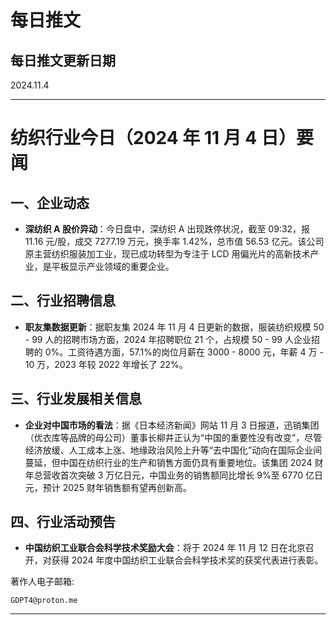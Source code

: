 # 每日推文

## 每日推文更新日期

2024.11.4

----------------------

# 纺织行业今日（2024 年 11 月 4 日）要闻

## 一、企业动态
- **深纺织 A 股价异动**：今日盘中，深纺织 A 出现跌停状况，截至 09:32，报 11.16 元/股，成交 7277.19 万元，换手率 1.42%，总市值 56.53 亿元。该公司原主营纺织服装加工业，现已成功转型为专注于 LCD 用偏光片的高新技术产业，是平板显示产业领域的重要企业。

## 二、行业招聘信息
- **职友集数据更新**：据职友集 2024 年 11 月 4 日更新的数据，服装纺织规模 50 - 99 人的招聘市场方面，2024 年招聘职位 21 个，占规模 50 - 99 人企业招聘的 0%。工资待遇方面，57.1%的岗位月薪在 3000 - 8000 元，年薪 4 万 - 10 万，2023 年较 2022 年增长了 22%。

## 三、行业发展相关信息
- **企业对中国市场的看法**：据《日本经济新闻》网站 11 月 3 日报道，迅销集团（优衣库等品牌的母公司）董事长柳井正认为“中国的重要性没有改变”，尽管经济放缓、人工成本上涨、地缘政治风险上升等“去中国化”动向在国际企业间蔓延，但中国在纺织行业的生产和销售方面仍具有重要地位。该集团 2024 财年总营收首次突破 3 万亿日元，中国业务的销售额同比增长 9%至 6770 亿日元，预计 2025 财年销售额有望再创新高。

## 四、行业活动预告
- **中国纺织工业联合会科学技术奖励大会**：将于 2024 年 11 月 12 日在北京召开，对获得 2024 年度中国纺织工业联合会科学技术奖的获奖代表进行表彰。

著作人电子邮箱:

    GDPT4@proton.me

----------------------